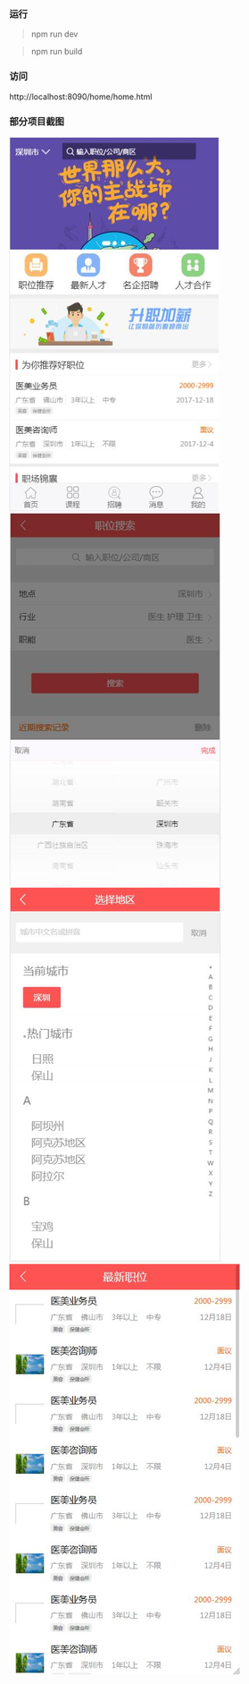 ### 运行
> npm run dev

> npm run build

### 访问
http://localhost:8090/home/home.html

### 部分项目截图
![image](https://raw.githubusercontent.com/WGinit/Assets/master/project/images/5.jpg)![image](https://raw.githubusercontent.com/WGinit/Assets/master/project/images/6.jpg)![image](https://raw.githubusercontent.com/WGinit/Assets/master/project/images/7.jpg)![image](https://raw.githubusercontent.com/WGinit/Assets/master/project/images/8.jpg)
